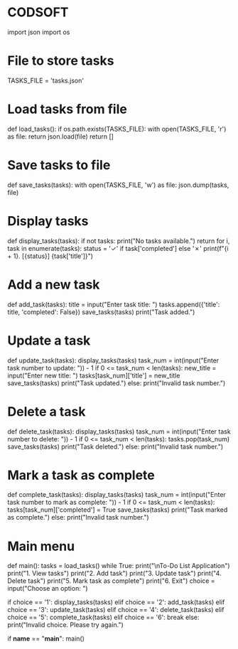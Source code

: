 # CODSOFT
import json
import os

# File to store tasks
TASKS_FILE = 'tasks.json'

# Load tasks from file
def load_tasks():
    if os.path.exists(TASKS_FILE):
        with open(TASKS_FILE, 'r') as file:
            return json.load(file)
    return []

# Save tasks to file
def save_tasks(tasks):
    with open(TASKS_FILE, 'w') as file:
        json.dump(tasks, file)

# Display tasks
def display_tasks(tasks):
    if not tasks:
        print("No tasks available.")
        return
    for i, task in enumerate(tasks):
        status = '✓' if task['completed'] else '✗'
        print(f"{i + 1}. [{status}] {task['title']}")

# Add a new task
def add_task(tasks):
    title = input("Enter task title: ")
    tasks.append({'title': title, 'completed': False})
    save_tasks(tasks)
    print("Task added.")

# Update a task
def update_task(tasks):
    display_tasks(tasks)
    task_num = int(input("Enter task number to update: ")) - 1
    if 0 <= task_num < len(tasks):
        new_title = input("Enter new title: ")
        tasks[task_num]['title'] = new_title
        save_tasks(tasks)
        print("Task updated.")
    else:
        print("Invalid task number.")

# Delete a task
def delete_task(tasks):
    display_tasks(tasks)
    task_num = int(input("Enter task number to delete: ")) - 1
    if 0 <= task_num < len(tasks):
        tasks.pop(task_num)
        save_tasks(tasks)
        print("Task deleted.")
    else:
        print("Invalid task number.")

# Mark a task as complete
def complete_task(tasks):
    display_tasks(tasks)
    task_num = int(input("Enter task number to mark as complete: ")) - 1
    if 0 <= task_num < len(tasks):
        tasks[task_num]['completed'] = True
        save_tasks(tasks)
        print("Task marked as complete.")
    else:
        print("Invalid task number.")

# Main menu
def main():
    tasks = load_tasks()
    while True:
        print("\nTo-Do List Application")
        print("1. View tasks")
        print("2. Add task")
        print("3. Update task")
        print("4. Delete task")
        print("5. Mark task as complete")
        print("6. Exit")
        choice = input("Choose an option: ")

       
if choice == '1':
            display_tasks(tasks)
        elif choice == '2':
            add_task(tasks)
        elif choice == '3':
            update_task(tasks)
        elif choice == '4':
            delete_task(tasks)
        elif choice == '5':
            complete_task(tasks)
        elif choice == '6':
            break
        else:
            print("Invalid choice. Please try again.")

if __name__ == "__main__":
    main()
